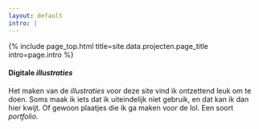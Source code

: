 ```yaml
---
layout: default
intro: |
---
```


{% include page_top.html 
   title=site.data.projecten.page_title 
   intro=page.intro 
%}

<div class="custom-section">

<h4>Digitale <em>illustraties</em></h4>
<p>Het maken van de <em>illustraties</em> voor deze site vind ik ontzettend leuk om te doen. Soms maak ik iets dat ik uiteindelijk niet gebruik, en dat kan ik dan hier kwijt. Of gewoon plaatjes die ik ga maken voor de lol. Een soort <em>portfolio.</em></p>

  
</div>

